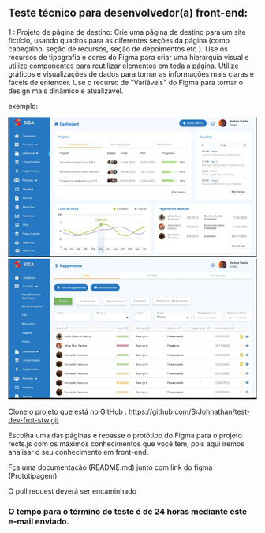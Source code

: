 
## Teste técnico para desenvolvedor(a) front-end:

1 : Projeto de página de destino: Crie uma página de destino para um site fictício, usando quadros para as diferentes seções da página (como cabeçalho, seção de recursos, seção de depoimentos etc.). Use os recursos de tipografia e cores do Figma para criar uma hierarquia visual e utilize componentes para reutilizar elementos em toda a página. Utilize gráficos e visualizações de dados para tornar as informações mais claras e fáceis de entender. Use o recurso de "Variáveis" do Figma para tornar o design mais dinâmico e atualizável.


exemplo:

![Exemplo de imagem](screen.jpg)
![Exemplo de imagem](screen2.jpg)


Clone o projeto que está no GitHub : https://github.com/SrJohnathan/test-dev-frot-stw.git

Escolha uma das páginas e repasse o protótipo do Figma para o projeto rects.js com os máximos conhecimentos que você tem, pois aqui iremos analisar o seu conhecimento em front-end.

Fça uma documentação (README.md) junto com link do figma (Prototipagem)



O pull request deverá ser encaminhado

### O tempo para o término do teste é de 24 horas mediante este e-mail enviado.



